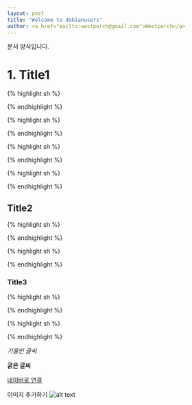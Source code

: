 ```yaml
---                               
layout: post
title: "Welcome to debianusers" 
author: <a href="mailto:westporch@gmail.com">Westporch</a>
---
```


문서 양식입니다.

# 1. Title1


{% highlight sh %}

{% endhighlight %}


{% highlight sh %}

{% endhighlight %}


{% highlight sh %}

{% endhighlight %}


{% highlight sh %}

{% endhighlight %}

## Title2
{% highlight sh %}

{% endhighlight %}


{% highlight sh %}

{% endhighlight %}

### Title3
{% highlight sh %}

{% endhighlight %}


{% highlight sh %}

{% endhighlight %}

*기울인 글씨*

**굵은 글씨**

[네이버로 연결](http://naver.com)

이미지 추가하기
![alt text](http://img.naver.net/static/www/u/2013/0731/nmms_224940510.gif "이미지에 마우스를 올리면 이 설명이 보입니다.")
